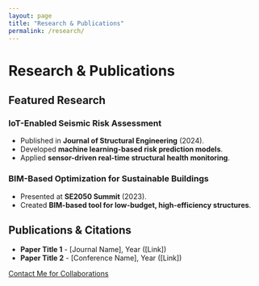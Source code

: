 ```yaml
---
layout: page
title: "Research & Publications"
permalink: /research/
---
```


# **Research & Publications**

## **Featured Research**
### **IoT-Enabled Seismic Risk Assessment**
- Published in **Journal of Structural Engineering** (2024).
- Developed **machine learning-based risk prediction models**.
- Applied **sensor-driven real-time structural health monitoring**.

### **BIM-Based Optimization for Sustainable Buildings**
- Presented at **SE2050 Summit** (2023).
- Created **BIM-based tool for low-budget, high-efficiency structures**.

## **Publications & Citations**
- **Paper Title 1** - [Journal Name], Year ([Link])
- **Paper Title 2** - [Conference Name], Year ([Link])

[Contact Me for Collaborations](/contact)
